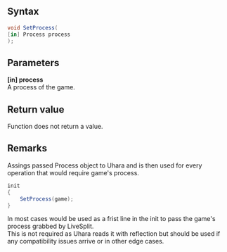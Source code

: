 ## Syntax
```c#
void SetProcess(
[in] Process process
);
```   
## Parameters
**[in] process**   
A process of the game.   
## Return value
Function does not return a value.   
## Remarks
Assings passed Process object to Uhara and is then used for every operation that would require game's process.
```c#
init
{
    SetProcess(game);
}
```
In most cases would be used as a frist line in the init to pass the game's process grabbed by LiveSplit.   
This is not required as Uhara reads it with reflection but should be used if any compatibility issues arrive or in other edge cases.
